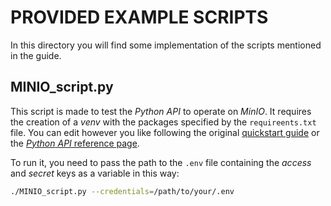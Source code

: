 # PROVIDED EXAMPLE SCRIPTS

In this directory you will find some implementation of the scripts mentioned in the guide.  

## MINIO_script.py

This script is made to test the *Python* *API* to operate on *MinIO*. It requires the creation of a *venv* with the packages specified by the `requireents.txt` file. You can edit however you like following the original [quickstart guide](https://min.io/docs/minio/linux/developers/python/minio-py.html) or the [*Python* *API* reference page](https://min.io/docs/minio/linux/developers/python/API.html).  

To run it, you need to pass the path to the `.env` file containing the *access* and *secret* keys as a variable in this way:

```bash
./MINIO_script.py --credentials=/path/to/your/.env
```


